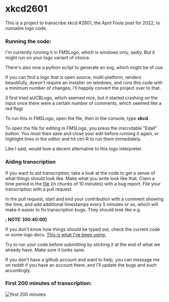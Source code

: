 # xkcd2601

This is a project to transcribe xkcd #2601, the April Fools post for 2022, to runnable logo code.

### Running the code:

I'm currently running it in FMSLogo, which is windows only, sadly. But it might run
on your logo variant of choice.

There's also now a python script to generate an svg, which might be of use.

If you can find a logo that is open source, multi-platform, renders
beautifully, doesn't require an installer on windows, and runs this code with
a minimum number of changes, I'll happily convert the project over to that.

(I first tried aUCBLogo, which seemed nice, but it started crashing on the
input once there were a certain number of comments, which seemed like a red flag)

To run this in FMSLogo, open the file, then in the console, type **xkcd**.

To open the file for editing in FMSLogo, you press the inscrutable "Edall"
button. You must then save and close your edit before running it again, or
highlight lines in the editor and hit ctrl-R to run them immediately.

Like I said, would love a decent alternative to this logo interpreter.

### Aiding transcription

If you want to aid transcription, take a look at the code to get a sense of what
things should look like. Make what you write look like that. Claim a time period in
the [file](https://xkcd.com/2601/radio.mp3) (in chunks of 10 minutes) with a bug report.
File your transcription with a pull request.

In the pull request, start and end your contribution with a comment showing the time, and
add additional timestamps every 5 minutes or so, which will make it easier to fix transcription
bugs. They should look like e.g.

**; NOTE: [00:40:00]**

If you don't know how things should be typed out, check the current code or some logo docs.
[This is what I've been using.](http://people.eecs.berkeley.edu/~bh/usermanual)

Try to run your code before submitting by sticking it at the end of what we already have. Make sure it looks sane.

If you don't have a github account and want to help, you can message me on reddit if you
have an account there, and I'll update the bugs and such accordingly.

### First 200 minutes of transcription:

![first 200 minutes](https://github.com/theinternetftw/xkcd2601/raw/main/screens/first-200-minutes.png)
